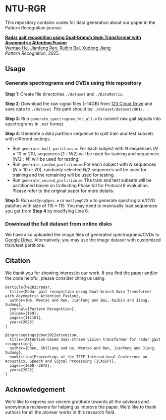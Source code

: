 # NTU-RGR

This repository contains codes for data generation about our paper in the Pattern Recognition journal: 

[**Radar gait recognition using Dual-branch Swin Transformer with Asymmetric Attention Fusion**](https://doi.org/10.1016/j.patcog.2024.111101)  
[Wentao He](https://wentaoheunnc.github.io/), [Jianfeng Ren](https://research.nottingham.edu.cn/en/persons/jianfeng-ren), [Ruibin Bai](http://www.cs.nott.ac.uk/~znzbrbb/), [Xudong Jiang](https://personal.ntu.edu.sg/exdjiang/default.htm)  
*Pattern Recognition*, 2025. 

## Usage

### Generate spectrograms and CVDs using this repository

**Step 1**: Create file directories `./dataset` and `./DataMatrix`. 

**Step 2**: Download the raw signal files (~14GB) from [123 Cloud Drive]() and save data to `./dataset`. File path should be `./dataset/dataset/001/...`

**Step 3**: Run `generate_spectrogram_for_all.m` to convert raw gait signals into spectrograms in `.mat` format. 

**Step 4**: Generate a data partition sequence to split train and test subsets with different settings. 
* Run `generate_half_partition.m`: For each subject with $N$ sequences ($N=10$ or $20$), sequences $[1:N/2]$ will be used for training and sequences $[N/2:N]$ will be used for testing.
* Run `generate_random_partition.m`: For each subject with $N$ sequences ($N=10$ or $20$), randomly selected $N/2$ sequences will be used for training and the remaining will be used for testing.
* Run `generate_second_partition.m`: The train and test subsets will be partitioned based on Collecting Phase I/II for Protocol II evaluation. Please refer to the original paper for more details.  

**Step 5**: Run `mat2pngSpec.m` or `mat2pngCVD.m` to generate spectrogram/CVD patches with size of $115\times115$. You may need to mannually load sequences you get from **Step 4** by modifying Line 6.

### Download the full dataset from online disks

We have also uploaded the image files of generated spectrograms/CVDs to [Google Drive](https://drive.google.com/drive/folders/1-tzE8EW0nA6Bh3dyczWJMZrprFV94Puo?usp=sharing). Alternatively, you may use the image dataset with customized train/test partitions.

## Citation
We thank you for showing interest in our work. 
If you find the paper and/or the code helpful, please consider citing us using:

```
@article{he2025radar,
  title={Radar gait recognition using Dual-branch Swin Transformer with Asymmetric Attention Fusion},
  author={He, Wentao and Ren, Jianfeng and Bai, Ruibin and Jiang, Xudong},
  journal={Pattern Recognition},
  volume={159},
  pages={111101},
  year={2025}
}
```

```
@inproceedings{chen2022attention,
  title={Attention-based dual-stream vision transformer for radar gait recognition},
  author={Chen, Shiliang and He, Wentao and Ren, Jianfeng and Jiang, Xudong},
  booktitle={Proceedings of the IEEE International Conference on Acoustics, Speech and Signal Processing (ICASSP)},
  pages={3668--3672},
  year={2022}
}
```

## Acknowledgement

We'd like to express our sincere gratitude towards all the advisors and anonymous reviewers for helping us improve the paper. We'd like to thank authors for all the pioneer works in this research field. 
